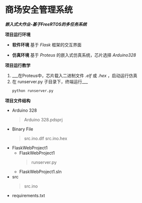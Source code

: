 # 商场安全管理系统
***嵌入式大作业-基于FreeRTOS的多任务系统***

**项目运行环境**
- **软件环境**
基于 _Flask_ 框架的交互界面

- **仿真环境**
基于 _Proteus_ 的嵌入式仿真系统，芯片选择 _Arduino328_ 

**项目运行教学**

1. ___在Proteus中，芯片载入二进制文件 _.elf_ 或 _.hex_ ，启动运行仿真
2. 在 runserver.py 子目录下，终端运行___
    ```python
    python runserver.py
    ```

**项目文件结构**
* Arduino 328
    > Arduino 328.pdsprj
* Binary File
    > src.ino.dlf
    > src.ino.hex
* FlaskWebProject1
    * FlaskWebProject1
        > runserver.py
    * FlaskWebProject1.sln
* src
    > src.ino
* requirements.txt


